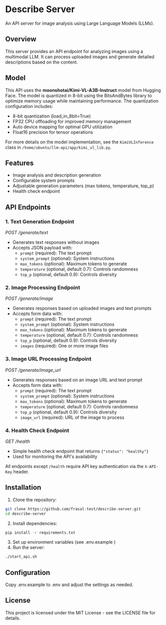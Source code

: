 # Describe Server

An API server for image analysis using Large Language Models (LLMs).

## Overview

This server provides an API endpoint for analyzing images using a multimodal LLM. It can process uploaded images and generate detailed descriptions based on the content.

## Model

This API uses the **moonshotai/Kimi-VL-A3B-Instruct** model from Hugging Face. The model is quantized in 8-bit using the BitsAndBytes library to optimize memory usage while maintaining performance. The quantization configuration includes:

- 8-bit quantization (load_in_8bit=True)
- FP32 CPU offloading for improved memory management
- Auto device mapping for optimal GPU utilization
- Float16 precision for tensor operations

For more details on the model implementation, see the `KimiVLInference` class in `/home/ubuntu/llm-api/app/kimi_vl_lib.py`.

## Features

- Image analysis and description generation
- Configurable system prompts
- Adjustable generation parameters (max tokens, temperature, top_p)
- Health check endpoint

## API Endpoints

### 1. Text Generation Endpoint

*POST /generate/text*
- Generates text responses without images
- Accepts JSON payload with:
  - `prompt` (required): The text prompt
  - `system_prompt` (optional): System instructions
  - `max_tokens` (optional): Maximum tokens to generate
  - `temperature` (optional, default 0.7): Controls randomness
  - `top_p` (optional, default 0.9): Controls diversity

### 2. Image Processing Endpoint

*POST /generate/image*
- Generates responses based on uploaded images and text prompts
- Accepts form data with:
  - `prompt` (required): The text prompt
  - `system_prompt` (optional): System instructions
  - `max_tokens` (optional): Maximum tokens to generate
  - `temperature` (optional, default 0.7): Controls randomness
  - `top_p` (optional, default 0.9): Controls diversity
  - `images` (required): One or more image files

### 3. Image URL Processing Endpoint

*POST /generate/image_url*
- Generates responses based on an image URL and text prompt
- Accepts form data with:
  - `prompt` (required): The text prompt
  - `system_prompt` (optional): System instructions
  - `max_tokens` (optional): Maximum tokens to generate
  - `temperature` (optional, default 0.7): Controls randomness
  - `top_p` (optional, default 0.9): Controls diversity
  - `image_url` (required): URL of the image to process

### 4. Health Check Endpoint
*GET /health*
- Simple health check endpoint that returns `{"status": "healthy"}`
- Used for monitoring the API's availability

All endpoints except `/health` require API key authentication via the `X-API-Key` header.

## Installation

1. Clone the repository:
```bash
git clone https://github.com/frasal-test/describe-server.git
cd describe-server
```

2. Install dependencies:
```bash
pip install -r requirements.txt
```
3. Set up environment variables (see .env.example )
4. Run the server:
```bash
./start_api.sh
```

## Configuration
Copy .env.example to .env and adjust the settings as needed.

## License
This project is licensed under the MIT License - see the LICENSE file for details.
